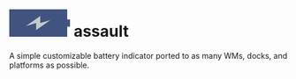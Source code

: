 ![logo](./logo.png) assault
=======
A simple customizable battery indicator ported to as many WMs, docks, and platforms as possible.

